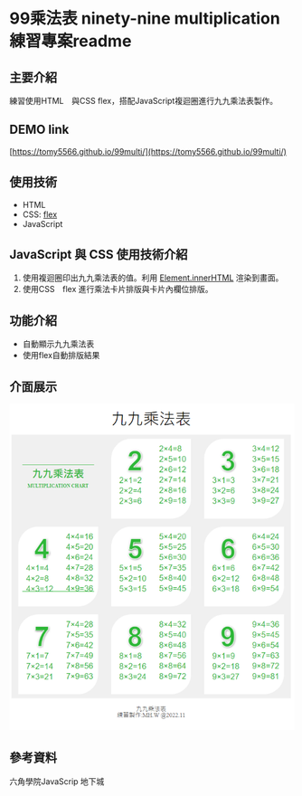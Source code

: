 # 99乘法表 ninety-nine multiplication 練習專案readme

## 主要介紹
練習使用HTML　與CSS flex，搭配JavaScript複迴圈進行九九乘法表製作。

## DEMO link
[https://tomy5566.github.io/99multi/](https://tomy5566.github.io/99multi/)

## 使用技術
- HTML
- CSS: [flex](https://developer.mozilla.org/zh-CN/docs/Web/CSS/flex)
- JavaScript


## JavaScript 與 CSS 使用技術介紹

1. 使用複迴圈印出九九乘法表的值。利用 [Element.innerHTML](https://developer.mozilla.org/zh-TW/docs/Web/API/Element/innerHTML) 渲染到畫面。
2. 使用CSS　flex 進行乘法卡片排版與卡片內欄位排版。


## 功能介紹
- 自動顯示九九乘法表
- 使用flex自動排版結果

## 介面展示
![image](https://github.com/tomy5566/99multi/blob/main/99DEMO.png)


## 參考資料
六角學院JavaScrip 地下城


